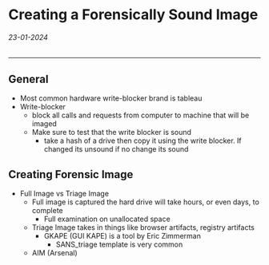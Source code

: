 # Creating a Forensically Sound Image
###### 23-01-2024
---
## General
- Most common hardware write-blocker brand is tableau
- Write-blocker
	- block all calls and requests from computer to machine that will be imaged
	- Make sure to test that the write blocker is sound
		- take a hash of a drive then copy it using the write blocker. If changed its unsound if no change its sound
## Creating Forensic Image
- Full Image vs Triage Image
	- Full image is captured the hard drive will take hours, or even days, to complete
		- Full examination on unallocated space
	- Triage Image takes in things like browser artifacts, registry artifacts
		- GKAPE (GUI KAPE) is a tool by Eric Zimmerman
			- SANS_triage template is very common
	- AIM (Arsenal)